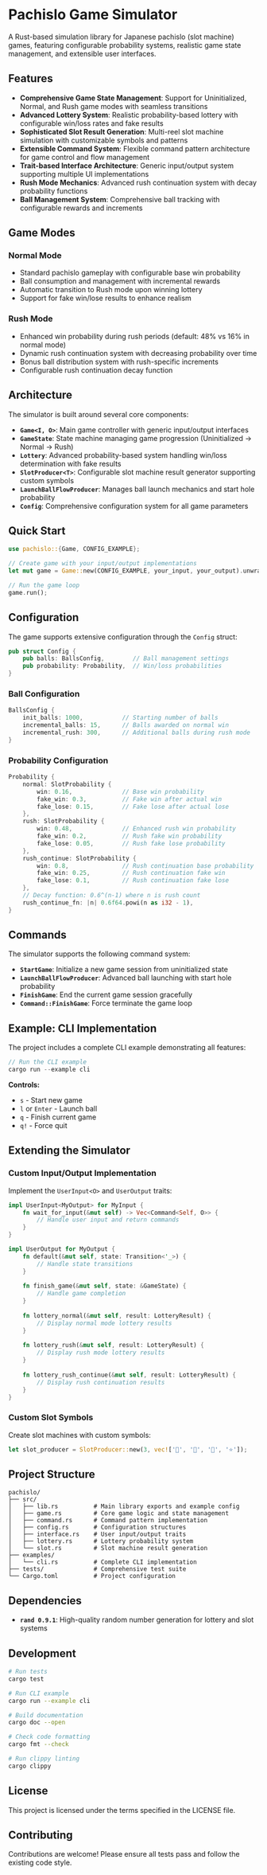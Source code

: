 # Pachislo Game Simulator

A Rust-based simulation library for Japanese pachislo (slot machine) games, featuring configurable probability systems, realistic game state management, and extensible user interfaces.

## Features

- **Comprehensive Game State Management**: Support for Uninitialized, Normal, and Rush game modes with seamless transitions
- **Advanced Lottery System**: Realistic probability-based lottery with configurable win/loss rates and fake results
- **Sophisticated Slot Result Generation**: Multi-reel slot machine simulation with customizable symbols and patterns
- **Extensible Command System**: Flexible command pattern architecture for game control and flow management
- **Trait-based Interface Architecture**: Generic input/output system supporting multiple UI implementations
- **Rush Mode Mechanics**: Advanced rush continuation system with decay probability functions
- **Ball Management System**: Comprehensive ball tracking with configurable rewards and increments

## Game Modes

### Normal Mode
- Standard pachislo gameplay with configurable base win probability
- Ball consumption and management with incremental rewards
- Automatic transition to Rush mode upon winning lottery
- Support for fake win/lose results to enhance realism

### Rush Mode
- Enhanced win probability during rush periods (default: 48% vs 16% in normal mode)
- Dynamic rush continuation system with decreasing probability over time
- Bonus ball distribution system with rush-specific increments
- Configurable rush continuation decay function

## Architecture

The simulator is built around several core components:

- **`Game<I, O>`**: Main game controller with generic input/output interfaces
- **`GameState`**: State machine managing game progression (Uninitialized → Normal → Rush)
- **`Lottery`**: Advanced probability-based system handling win/loss determination with fake results
- **`SlotProducer<T>`**: Configurable slot machine result generator supporting custom symbols
- **`LaunchBallFlowProducer`**: Manages ball launch mechanics and start hole probability
- **`Config`**: Comprehensive configuration system for all game parameters

## Quick Start

```rust
use pachislo::{Game, CONFIG_EXAMPLE};

// Create game with your input/output implementations
let mut game = Game::new(CONFIG_EXAMPLE, your_input, your_output).unwrap();

// Run the game loop
game.run();
```

## Configuration

The game supports extensive configuration through the `Config` struct:

```rust
pub struct Config {
    pub balls: BallsConfig,        // Ball management settings
    pub probability: Probability,  // Win/loss probabilities
}
```

### Ball Configuration

```rust
BallsConfig {
    init_balls: 1000,           // Starting number of balls
    incremental_balls: 15,      // Balls awarded on normal win
    incremental_rush: 300,      // Additional balls during rush mode
}
```

### Probability Configuration

```rust
Probability {
    normal: SlotProbability {
        win: 0.16,              // Base win probability
        fake_win: 0.3,          // Fake win after actual win
        fake_lose: 0.15,        // Fake lose after actual lose
    },
    rush: SlotProbability {
        win: 0.48,              // Enhanced rush win probability
        fake_win: 0.2,          // Rush fake win probability
        fake_lose: 0.05,        // Rush fake lose probability
    },
    rush_continue: SlotProbability {
        win: 0.8,               // Rush continuation base probability
        fake_win: 0.25,         // Rush continuation fake win
        fake_lose: 0.1,         // Rush continuation fake lose
    },
    // Decay function: 0.6^(n-1) where n is rush count
    rush_continue_fn: |n| 0.6f64.powi(n as i32 - 1),
}
```

## Commands

The simulator supports the following command system:

- **`StartGame`**: Initialize a new game session from uninitialized state
- **`LaunchBallFlowProducer`**: Advanced ball launching with start hole probability
- **`FinishGame`**: End the current game session gracefully
- **`Command::FinishGame`**: Force terminate the game loop

## Example: CLI Implementation

The project includes a complete CLI example demonstrating all features:

```rust
// Run the CLI example
cargo run --example cli
```

**Controls:**
- `s` - Start new game
- `l` or `Enter` - Launch ball
- `q` - Finish current game
- `q!` - Force quit

## Extending the Simulator

### Custom Input/Output Implementation

Implement the `UserInput<O>` and `UserOutput` traits:

```rust
impl UserInput<MyOutput> for MyInput {
    fn wait_for_input(&mut self) -> Vec<Command<Self, O>> {
        // Handle user input and return commands
    }
}

impl UserOutput for MyOutput {
    fn default(&mut self, state: Transition<'_>) {
        // Handle state transitions
    }
    
    fn finish_game(&mut self, state: &GameState) {
        // Handle game completion
    }
    
    fn lottery_normal(&mut self, result: LotteryResult) {
        // Display normal mode lottery results
    }
    
    fn lottery_rush(&mut self, result: LotteryResult) {
        // Display rush mode lottery results
    }
    
    fn lottery_rush_continue(&mut self, result: LotteryResult) {
        // Display rush continuation results
    }
}
```

### Custom Slot Symbols

Create slot machines with custom symbols:

```rust
let slot_producer = SlotProducer::new(3, vec!['🍒', '🍋', '🔔', '⭐']);
```

## Project Structure

```
pachislo/
├── src/
│   ├── lib.rs          # Main library exports and example config
│   ├── game.rs         # Core game logic and state management
│   ├── command.rs      # Command pattern implementation
│   ├── config.rs       # Configuration structures
│   ├── interface.rs    # User input/output traits
│   ├── lottery.rs      # Lottery probability system
│   └── slot.rs         # Slot machine result generation
├── examples/
│   └── cli.rs          # Complete CLI implementation
├── tests/              # Comprehensive test suite
└── Cargo.toml          # Project configuration
```

## Dependencies

- **`rand 0.9.1`**: High-quality random number generation for lottery and slot systems

## Development

```bash
# Run tests
cargo test

# Run CLI example
cargo run --example cli

# Build documentation
cargo doc --open

# Check code formatting
cargo fmt --check

# Run clippy linting
cargo clippy
```

## License

This project is licensed under the terms specified in the LICENSE file.

## Contributing

Contributions are welcome! Please ensure all tests pass and follow the existing code style.